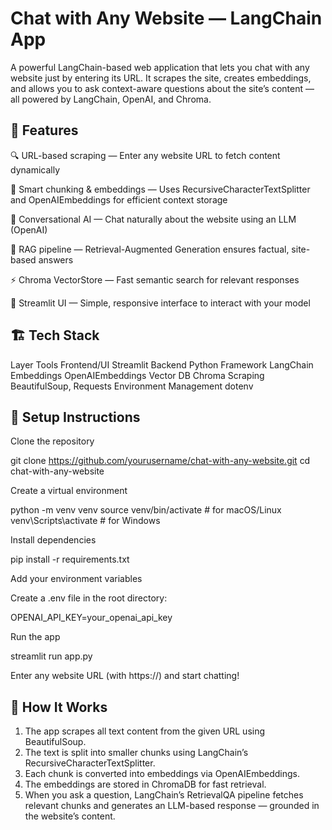 # Chat with Any Website — LangChain App

A powerful LangChain-based web application that lets you chat with any website just by entering its URL.
It scrapes the site, creates embeddings, and allows you to ask context-aware questions about the site’s content — all powered by LangChain, OpenAI, and Chroma.

## 🚀 Features

🔍 URL-based scraping — Enter any website URL to fetch content dynamically

🧩 Smart chunking & embeddings — Uses RecursiveCharacterTextSplitter and OpenAIEmbeddings for efficient context storage

💬 Conversational AI — Chat naturally about the website using an LLM (OpenAI)

🧠 RAG pipeline — Retrieval-Augmented Generation ensures factual, site-based answers

⚡ Chroma VectorStore — Fast semantic search for relevant responses

🧰 Streamlit UI — Simple, responsive interface to interact with your model

## 🏗️ Tech Stack
Layer	Tools
Frontend/UI	Streamlit
Backend	Python
Framework	LangChain
Embeddings	OpenAIEmbeddings
Vector DB	Chroma
Scraping	BeautifulSoup, Requests
Environment Management	dotenv

## 🧪 Setup Instructions

Clone the repository

git clone https://github.com/yourusername/chat-with-any-website.git
cd chat-with-any-website


Create a virtual environment

python -m venv venv
source venv/bin/activate      # for macOS/Linux
venv\Scripts\activate         # for Windows


Install dependencies

pip install -r requirements.txt


Add your environment variables

Create a .env file in the root directory:

OPENAI_API_KEY=your_openai_api_key


Run the app

streamlit run app.py


Enter any website URL (with https://) and start chatting!

## 🧠 How It Works

1. The app scrapes all text content from the given URL using BeautifulSoup.
2. The text is split into smaller chunks using LangChain’s RecursiveCharacterTextSplitter.
3. Each chunk is converted into embeddings via OpenAIEmbeddings.
4. The embeddings are stored in ChromaDB for fast retrieval.
5. When you ask a question, LangChain’s RetrievalQA pipeline fetches relevant chunks and generates an LLM-based response — grounded in the website’s content.